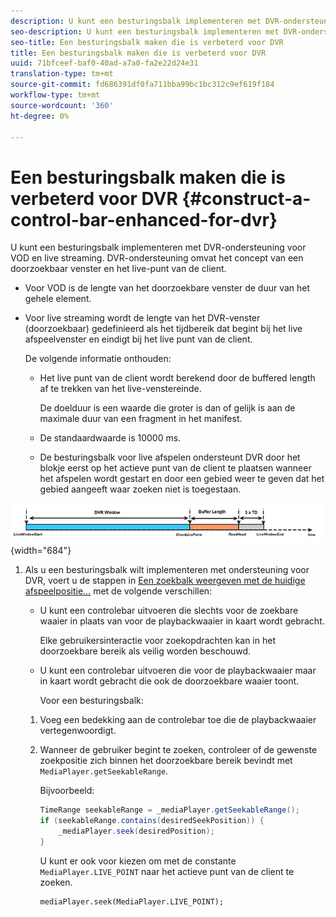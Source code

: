 ```yaml
---
description: U kunt een besturingsbalk implementeren met DVR-ondersteuning voor VOD en live streaming. DVR-ondersteuning omvat het concept van een doorzoekbaar venster en het live-punt van de client.
seo-description: U kunt een besturingsbalk implementeren met DVR-ondersteuning voor VOD en live streaming. DVR-ondersteuning omvat het concept van een doorzoekbaar venster en het live-punt van de client.
seo-title: Een besturingsbalk maken die is verbeterd voor DVR
title: Een besturingsbalk maken die is verbeterd voor DVR
uuid: 71bfceef-baf0-40ad-a7a0-fa2e22d24e31
translation-type: tm+mt
source-git-commit: fd686391df0fa711bba99bc1bc312c9ef619f184
workflow-type: tm+mt
source-wordcount: '360'
ht-degree: 0%

---
```



# Een besturingsbalk maken die is verbeterd voor DVR {#construct-a-control-bar-enhanced-for-dvr}

U kunt een besturingsbalk implementeren met DVR-ondersteuning voor VOD en live streaming. DVR-ondersteuning omvat het concept van een doorzoekbaar venster en het live-punt van de client.

* Voor VOD is de lengte van het doorzoekbare venster de duur van het gehele element.
* Voor live streaming wordt de lengte van het DVR-venster (doorzoekbaar) gedefinieerd als het tijdbereik dat begint bij het live afspeelvenster en eindigt bij het live punt van de client.

   De volgende informatie onthouden:

   * Het live punt van de client wordt berekend door de buffered length af te trekken van het live-venstereinde.

      De doelduur is een waarde die groter is dan of gelijk is aan de maximale duur van een fragment in het manifest.
   * De standaardwaarde is 10000 ms.
   * De besturingsbalk voor live afspelen ondersteunt DVR door het blokje eerst op het actieve punt van de client te plaatsen wanneer het afspelen wordt gestart en door een gebied weer te geven dat het gebied aangeeft waar zoeken niet is toegestaan.

<!--<a id="fig_37A39A28BA714BA5A2C461357ED5BD41"></a>-->

![](assets/dvr-window.PNG){width=&quot;684&quot;}

1. Als u een besturingsbalk wilt implementeren met ondersteuning voor DVR, voert u de stappen in [Een zoekbalk weergeven met de huidige afspeelpositie...](../../../tvsdk-2.7-for-android/content-playback-options/ui-configure/t-psdk-android-2.7-ui-seek-scrub-bar-display.md) met de volgende verschillen:

   * U kunt een controlebar uitvoeren die slechts voor de zoekbare waaier in plaats van voor de playbackwaaier in kaart wordt gebracht.

      Elke gebruikersinteractie voor zoekopdrachten kan in het doorzoekbare bereik als veilig worden beschouwd.
   * U kunt een controlebar uitvoeren die voor de playbackwaaier maar in kaart wordt gebracht die ook de doorzoekbare waaier toont.

      Voor een besturingsbalk:
   1. Voeg een bedekking aan de controlebar toe die de playbackwaaier vertegenwoordigt.
   1. Wanneer de gebruiker begint te zoeken, controleer of de gewenste zoekpositie zich binnen het doorzoekbare bereik bevindt met `MediaPlayer.getSeekableRange`.

      Bijvoorbeeld:

      ```java
      TimeRange seekableRange = _mediaPlayer.getSeekableRange(); 
      if (seekableRange.contains(desiredSeekPosition)) { 
          _mediaPlayer.seek(desiredPosition); 
      }
      ```

      U kunt er ook voor kiezen om met de constante `MediaPlayer.LIVE_POINT` naar het actieve punt van de client te zoeken.

      ```
      mediaPlayer.seek(MediaPlayer.LIVE_POINT);
      ```


